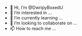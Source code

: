 - 👋 Hi, I’m @DwripyBoxedU
- 👀 I’m interested in ...
- 🌱 I’m currently learning ...
- 💞️ I’m looking to collaborate on ...
- 📫 How to reach me ...

<!---
DwripyBoxedU/DwripyBoxedU is a ✨ special ✨ repository because its `README.md` (this file) appears on your GitHub profile.
You can click the Preview link to take a look at your changes.
--->
